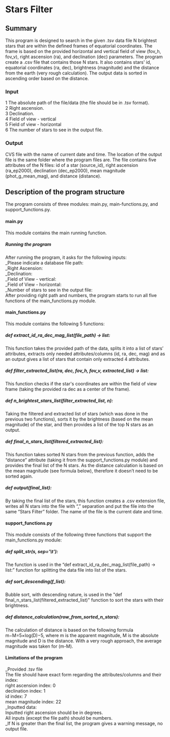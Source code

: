 # Stars Filter
## Summary
This program is designed to search in the given .tsv data file N brightest stars that are within the defined frames of equatorial coordinates. The frame is based on the provided horizontal and vertical field of view (fov\_h, fov\_v), right ascension (ra), and declination (dec) parameters. The program create a .csv file that contains those N stars. It also contains stars' id, equatorial coordinates (ra, dec), brightness (magnitude) and the distance from the earth (very rough calculation). The output data is sorted in ascending order based on the distance.

### Input
1 The absolute path of the file/data (the file should be in .tsv format).\
2 Right ascension.\
3 Declination.\
4 Field of view - vertical\
5 Field of view - horizontal\
6 The number of stars to see in the output file.

### Output
CVS file with the name of current date and time. 
The location of the output file is the same folder where the program files are. 
The file contains five attributes of the N files: id of a star (source\_id), right ascension (ra\_ep2000), declination (dec\_ep2000), mean magnitude (phot\_g\_mean\_mag), and distance (distance).

## Description of the program structure
The program consists of three modules: main.py, main-functions.py, and support_functions.py.
#### main.py
This module contains the main running function. 
##### Running the program
After running the program, it asks for the following inputs:\
_Please indicate a database file path:\
_Right Ascension:\
_Declination:\
_Field of View - vertical:\
_Field of View - horizontal:\
_Number of stars to see in the output file:\
After providing right path and numbers, the program starts to run all five functions of the main\_functions.py module.
#### main\_functions.py
This module contains the following 5 functions:
##### def extract_id\_ra_dec\_mag\_list(file\_path) -> list:
This function takes the provided path of the data, splits it into a list of stars’ attributes, extracts only needed attributes/columns (id, ra, dec, mag) and as an output gives a list of stars that contain only extracted 4 attributes.
##### def filter\_extracted\_list(ra, dec, fov\_h, fov\_v, extracted\_list) -> list:
This function checks if the star's coordinates are within the field of view frame (taking the provided ra dec as a center of the frame). 
##### def n\_brightest\_stars\_list(filter\_extracted\_list, n):
Taking the filtered and extracted list of stars (which was done in the previous two functions), sorts it by the brightness (based on the mean magnitude) of the star, and then provides a list of the top N stars as an output.
##### def final\_n\_stars\_list(filtered\_extracted\_list):
This function takes sorted N stars from the previous function, adds the “distance” attribute (taking it from the support\_functions.py module) and provides the final list of the N stars. As the distance calculation is based on the mean magnitude (see formula below), therefore it doesn’t need to be sorted again.
##### def output(final\_list):
By taking the final list of the stars, this function creates a .csv extension file, writes all N stars into the file with “,” separation and put the file into the same “Stars Filter” folder. The name of the file is the current date and time.
#### support\_functions.py
This module consists of the following three functions that support the main\_functions.py module:
##### def split\_str(s, sep='\t'):
The function is used in the “def extract\_id\_ra\_dec\_mag\_list(file\_path) -> list:” function for splitting the data file into list of the stars.

##### def sort\_descending(f\_list):
Bubble sort, with descending nature, is used in the "def final\_n\_stars\_list(filtered\_extracted\_list)" function to sort the stars with their brightness.
##### def distance_calculation(row\_from\_sorted\_n\_stars):
The calculation of distance is based on the following formula m−M=5×log(D)−5, where m is the apparent magnitude, M is the absolute magnitude and D is the distance. With a very rough approach, the average magnitude was taken for (m-M).
#### Limitations of the program
_Provided .tsv file\
The file should have exact form regarding the attributes/columns and their index:\
right ascension index: 0\
declination index: 1\
id index: 7\
mean magnitude index: 22\
_Inputted data:\
Inputted right ascension should be in degrees.\
All inputs (except the file path) should be numbers.\
_If N is greater than the final list, the program gives a warning message, no output file.
